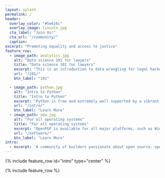 ```yaml
---
layout: splash
permalink: /
header:
  overlay_color: "#5e616c"
  overlay_image: lincoln.jpg
  cta_label: "Join Us!"
  cta_url: "/community/"
  caption:
excerpt: "Promoting equality and access to justice"
feature_row:
  - image_path: analytics.jpg
    alt: "Data science 101 for lawyers"
    title: "Data science 101 for lawyers"
    excerpt: "This is an introduction to data wrangling for legal hackers.  The material has been put together by lawyers for lawyers so we can learn to swim more efficiently in data..."
    url: "/101/"
    btn_label: "101"

  - image_path: python.jpg
    alt: "Intro to Python"
    title: "Intro to Python"
    excerpt: "Python is free and extremely well supported by a vibrant open source community.  Not only is it the lingua franca of data science but arguably the second best languge for everything else..."
    url: "/intro/"
    btn_label: "Learn More"
  - image_path: ada.jpg
    alt: "For all operating systems"
    title: "For all operating systems"
    excerpt: "OpenPGP is available for all major platforms, such as Windows, Mac OS, GNU/Linux, Android, and iOS."
    url: "/software/"
    btn_label: "Learn More"
intro:
  - excerpt: 'A community of builders passionate about open source, open data, equality and the law'
---
```


{% include feature_row id="intro" type="center" %}

{% include feature_row %}
